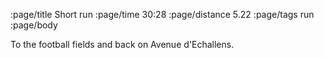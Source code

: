 :page/title Short run
:page/time 30:28
:page/distance 5.22
:page/tags run
:page/body

To the football fields and back on Avenue d'Echallens.
